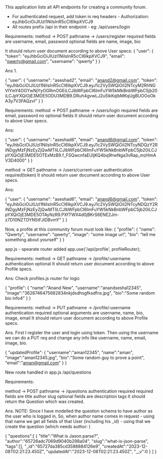 <!-- Community Forum -->

This application lists all API endpoints for creating a community forum.

- For authenticated request, add token in req headers - Authorization: eyJhbGciOiJIUzI1NiIsInR5cCI6IkpXVCJ9
- All routes prefix /api in their endpoint - eg: /api/users/login

<!-- Q1. REGISTER USER -->

Requirements:
method -> POST
pathname -> /users/register
required fields are
username, email, password
optional fields are
name, image, bio

It should return user document according to above User specs:
{
"user": {
"token": "eyJhbGciOiJIUzI1NiIsInR5cCI6IkpXVCJ9",
"email": "qwerty@gmail.com",
"username": "qwerty"
}
}

Ans 1.

<!-- OUTPUT -->

{
"user": {
"username": "aseshad2",
"email": "anand2@gmail.com",
"token": "eyJhbGciOiJIUzI1NiIsInR5cCI6IkpXVCJ9.eyJ1c2VySWQiOiI2NTcyM2RhNGVlYmY4OGYwNjYyOGRmOGEiLCJlbWFpbCI6ImFuYW5kMkBnbWFpbC5jb20iLCJpYXQiOjE3MDE5ODU3MDB9.DRuh4gvwLJ2u5lkKqlbMKqUgBUOOoOkA3y7V3FAQzvI"
}
}

<!-- Q2. LOGIN -->

Requirements:
method -> POST
pathname -> /users/login
required fields are
email, password
no optional fields
It should return user document according to above User specs.

Ans:

<!-- OUTPUT -->

{
"user": {
"username": "aseshad6",
"email": "anand6@gmail.com",
"token": "eyJhbGciOiJIUzI1NiIsInR5cCI6IkpXVCJ9.eyJ1c2VySWQiOiI2NTcyNDQzY2RiNDgyMzFjNzEyZjQwMTIiLCJlbWFpbCI6ImFuYW5kNkBnbWFpbC5jb20iLCJpYXQiOjE3MDE5OTExMzB9.f_FSQwcnfaEUIjKQ4bq9hwNga3vRap_mzHmAV3D4000"
}
}

<!-- Q3. Get the CURRENT USER -->

method -> GET
pathname -> /users/current-user
authentication required(token)
It should return user document according to above User specs.

Ans:<!-- OUTPUT -->

{
"user": {
"username": "aseshad6",
"email": "anand6@gmail.com",
"token": "eyJhbGciOiJIUzI1NiIsInR5cCI6IkpXVCJ9.eyJ1c2VySWQiOiI2NTcyNDQzY2RiNDgyMzFjNzEyZjQwMTIiLCJlbWFpbCI6ImFuYW5kNkBnbWFpbC5jb20iLCJpYXQiOjE3MDE5OTAyNzR9.PXfTWX4d0jBKrS6ENE2Jm-z7D10NZTDYN5tFJlDBvmY"
}
}

Now, a profile at this community forum must look like:
{
"profile": {
"name": "Qwerty",
"username": "qwerty",
"image": "some image url",
"bio": "tell me something about yourself"
}
}

app.js - spearate router added app.use('/api/profile', profileRouter);

<!-- Q4. Display user's PROFILE INFO:  -->

Requirements:
method -> GET
pathname -> /profile/:username
authentication optional
It should return user document according to above Profile specs.

Ans: Check profiles.js router for logic

<!-- OUTPUT -->

{
"profile":
{
"name":"Anand New",
"username":"anandsesha12345",
"image":"3628746475682834nkjdsdhsgfksdfns.jpg",
"bio":"Some random bio info4"
}
}

<!-- Q5. UPDATE user's Profile info: -->

Requirements:
method -> PUT
pathname -> /profile/:username
authentication required
optional arguments are
username, name, bio, image, email
It should return user document according to above Profile specs.

Ans.
First I register the user and login using token. Then using the username we can do a PUT req and change any info like username, name, email, image, bio.

<!-- Output -->

{
"updatedProfile":
{
"username":"aman12345",
"name":"aman",
"image":"aman12345.jpg",
"bio":"Some random guy to prove a point",
"email":"aman@gmail.com"
}
}

<!-- Q6. Create a QUESTION in the Forum -->

New route handled in app.js /api/questions

Requirements:

method -> POST
pathname -> /questions
authentication required
required fields are
title
author
slug
optional fields are
description
tags
It should return the Question which was created.

Ans.
NOTE: Since I have modelled the question schema to have author as the user who is logged in, So, when author name comes in request - using that name we get all fields of that User (including his \_id) - using that we create the question (which needs author: <userid>)

<!-- OUTPUT -->

{
"questions":[
{
"title":"What is Jason.parse?",
"author":"65726adc7069d9040b298a04",
"slug":"what-is-json-parse",
"tags":[],
"\_id":"65727da385cd3588884126e9",
"createdAt":"2023-12-08T02:21:23.450Z",
"updatedAt":"2023-12-08T02:21:23.450Z",
"\_\_v":0
}
]
}
